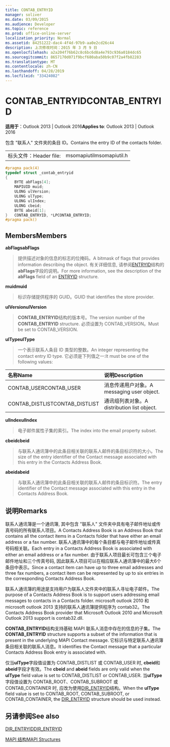 ```yaml
---
title: CONTAB_ENTRYID
manager: soliver
ms.date: 03/09/2015
ms.audience: Developer
ms.topic: reference
ms.prod: office-online-server
localization_priority: Normal
ms.assetid: 84251222-dac4-4f4d-97b9-aa0e2cd26c44
description: 上次修改时间：2015 年 3 月 9 日
ms.openlocfilehash: a2a204f76b62c8c6bc6d8a4e793c936a0184dc65
ms.sourcegitcommit: 8657170d071f9bcf680aba50b9c07f2a4fb82283
ms.translationtype: MT
ms.contentlocale: zh-CN
ms.lasthandoff: 04/28/2019
ms.locfileid: "33424082"
---
```

# <a name="contabentryid"></a><span data-ttu-id="4f387-103">CONTAB_ENTRYID</span><span class="sxs-lookup"><span data-stu-id="4f387-103">CONTAB_ENTRYID</span></span>

  
  
<span data-ttu-id="4f387-104">**适用于**：Outlook 2013 | Outlook 2016</span><span class="sxs-lookup"><span data-stu-id="4f387-104">**Applies to**: Outlook 2013 | Outlook 2016</span></span> 
  
<span data-ttu-id="4f387-105">包含 "联系人" 文件夹的条目 ID。</span><span class="sxs-lookup"><span data-stu-id="4f387-105">Contains the entry ID of the contacts folder.</span></span>
  
|||
|:-----|:-----|
|<span data-ttu-id="4f387-106">标头文件：</span><span class="sxs-lookup"><span data-stu-id="4f387-106">Header file:</span></span>  <br/> |<span data-ttu-id="4f387-107">msomapiutil</span><span class="sxs-lookup"><span data-stu-id="4f387-107">msomapiutil.h</span></span>  <br/> |
   
```cpp
#pragma pack(4) 
typedef struct _contab_entryid
{
    BYTE abFlags[4];
    MAPIUID muid;
    ULONG ulVersion;
    ULONG ulType;
    ULONG ulIndex;
    ULONG cbeid;
    BYTE abeid[1];
}   CONTAB_ENTRYID, *LPCONTAB_ENTRYID;
#pragma pack() 
```

## <a name="members"></a><span data-ttu-id="4f387-108">Members</span><span class="sxs-lookup"><span data-stu-id="4f387-108">Members</span></span>

 <span data-ttu-id="4f387-109">**abFlags**</span><span class="sxs-lookup"><span data-stu-id="4f387-109">**abFlags**</span></span>
  
> <span data-ttu-id="4f387-110">提供描述对象的信息的标志的位掩码。</span><span class="sxs-lookup"><span data-stu-id="4f387-110">A bitmask of flags that provides information describing the object.</span></span> <span data-ttu-id="4f387-111">有关详细信息, 请参阅[ENTRYID](entryid.md)结构的**abFlags**字段的说明。</span><span class="sxs-lookup"><span data-stu-id="4f387-111">For more information, see the description of the **abFlags** field of an [ENTRYID](entryid.md) structure.</span></span> 
    
 <span data-ttu-id="4f387-112">**muid**</span><span class="sxs-lookup"><span data-stu-id="4f387-112">**muid**</span></span>
  
> <span data-ttu-id="4f387-113">标识存储提供程序的 GUID。</span><span class="sxs-lookup"><span data-stu-id="4f387-113">GUID that identifies the store provider.</span></span>
    
 <span data-ttu-id="4f387-114">**ulVersion**</span><span class="sxs-lookup"><span data-stu-id="4f387-114">**ulVersion**</span></span>
  
> <span data-ttu-id="4f387-115">**CONTAB_ENTRYID**结构的版本号。</span><span class="sxs-lookup"><span data-stu-id="4f387-115">The version number of the **CONTAB_ENTRYID** structure.</span></span> <span data-ttu-id="4f387-116">必须设置为 CONTAB_VERSION。</span><span class="sxs-lookup"><span data-stu-id="4f387-116">Must be set to CONTAB_VERSION.</span></span> 
    
 <span data-ttu-id="4f387-117">**ulType**</span><span class="sxs-lookup"><span data-stu-id="4f387-117">**ulType**</span></span>
  
> <span data-ttu-id="4f387-118">一个表示联系人条目 ID 类型的整数。</span><span class="sxs-lookup"><span data-stu-id="4f387-118">An integer representing the contact entry ID type.</span></span> <span data-ttu-id="4f387-119">它必须是下列值之一:</span><span class="sxs-lookup"><span data-stu-id="4f387-119">It must be one of the following values:</span></span>
    
|<span data-ttu-id="4f387-120">**名称**</span><span class="sxs-lookup"><span data-stu-id="4f387-120">**Name**</span></span>|<span data-ttu-id="4f387-121">**说明**</span><span class="sxs-lookup"><span data-stu-id="4f387-121">**Description**</span></span>|
|:-----|:-----|
|<span data-ttu-id="4f387-122">CONTAB_USER</span><span class="sxs-lookup"><span data-stu-id="4f387-122">CONTAB_USER</span></span>  <br/> |<span data-ttu-id="4f387-123">消息传递用户对象。</span><span class="sxs-lookup"><span data-stu-id="4f387-123">A messaging user object.</span></span>  <br/> |
|<span data-ttu-id="4f387-124">CONTAB_DISTLIST</span><span class="sxs-lookup"><span data-stu-id="4f387-124">CONTAB_DISTLIST</span></span>  <br/> |<span data-ttu-id="4f387-125">通讯组列表对象。</span><span class="sxs-lookup"><span data-stu-id="4f387-125">A distribution list object.</span></span>  <br/> |
   
 <span data-ttu-id="4f387-126">**ulIndex**</span><span class="sxs-lookup"><span data-stu-id="4f387-126">**ulIndex**</span></span>
  
> <span data-ttu-id="4f387-127">电子邮件属性子集的索引。</span><span class="sxs-lookup"><span data-stu-id="4f387-127">The index into the email property subset.</span></span>
    
 <span data-ttu-id="4f387-128">**cbeid**</span><span class="sxs-lookup"><span data-stu-id="4f387-128">**cbeid**</span></span>
  
> <span data-ttu-id="4f387-129">与联系人通讯簿中的此条目相关联的联系人邮件的条目标识符的大小。</span><span class="sxs-lookup"><span data-stu-id="4f387-129">The size of the entry identifier of the Contact message associated with this entry in the Contacts Address Book.</span></span>
    
 <span data-ttu-id="4f387-130">**abeid**</span><span class="sxs-lookup"><span data-stu-id="4f387-130">**abeid**</span></span>
  
> <span data-ttu-id="4f387-131">与联系人通讯簿中的此条目相关联的联系人邮件的条目标识符。</span><span class="sxs-lookup"><span data-stu-id="4f387-131">The entry identifier of the Contact message associated with this entry in the Contacts Address Book.</span></span>
    
## <a name="remarks"></a><span data-ttu-id="4f387-132">说明</span><span class="sxs-lookup"><span data-stu-id="4f387-132">Remarks</span></span>

<span data-ttu-id="4f387-133">联系人通讯簿是一个通讯簿, 其中包含 "联系人" 文件夹中具有电子邮件地址或传真号码的所有联系人项目。</span><span class="sxs-lookup"><span data-stu-id="4f387-133">A Contacts Address Book is an Address Book that contains all the contact items in a Contacts folder that have either an email address or a fax number.</span></span> <span data-ttu-id="4f387-134">联系人通讯簿中的每个条目都与电子邮件地址或传真号码相关联。</span><span class="sxs-lookup"><span data-stu-id="4f387-134">Each entry in a Contacts Address Book is associated with either an email address or a fax number.</span></span> <span data-ttu-id="4f387-135">由于联系人项目最长可包含三个电子邮件地址和三个传真号码, 因此联系人项目可以在相应联系人通讯簿中的最大6个条目中表示。</span><span class="sxs-lookup"><span data-stu-id="4f387-135">Since a contact item can have up to three email addresses and three fax numbers, a contact item can be represented by up to six entries in the corresponding Contacts Address Book.</span></span>
  
<span data-ttu-id="4f387-136">联系人通讯簿的用途是支持用户为联系人文件夹中的联系人寻址电子邮件。</span><span class="sxs-lookup"><span data-stu-id="4f387-136">The purpose of a Contacts Address Book is to support users addressing email messages to contacts in a Contacts folder.</span></span> <span data-ttu-id="4f387-137">microsoft outlook 2010 和 microsoft outlook 2013 支持的联系人通讯簿提供程序为 contab32。</span><span class="sxs-lookup"><span data-stu-id="4f387-137">The Contacts Address Book provider that Microsoft Outlook 2010 and Microsoft Outlook 2013 support is contab32.dll.</span></span>
  
<span data-ttu-id="4f387-138">**CONTAB_ENTRYID**结构支持基础 MAPI 联系人消息中存在的信息的子集。</span><span class="sxs-lookup"><span data-stu-id="4f387-138">The **CONTAB_ENTRYID** structure supports a subset of the information that is present in the underlying MAPI Contact message.</span></span> <span data-ttu-id="4f387-139">它标识与特定联系人通讯簿条目相关联的联系人消息。</span><span class="sxs-lookup"><span data-stu-id="4f387-139">It identifies the Contact message that a particular Contacts Address Book entry is associated with.</span></span> 
  
<span data-ttu-id="4f387-140">仅当**ulType**字段值设置为 CONTAB_DISTLIST 或 CONTAB_USER 时, **cbeid**和**abeid**字段才有效。</span><span class="sxs-lookup"><span data-stu-id="4f387-140">The **cbeid** and **abeid** fields are only valid when the **ulType** field value is set to CONTAB_DISTLIST or CONTAB_USER.</span></span> <span data-ttu-id="4f387-141">当**ulType**字段值设置为 CONTAB_ROOT、CONTAB_SUBROOT 或 CONTAB_CONTAINER 时, 应改为使用[DIR_ENTRYID](dir_entryid.md)结构。</span><span class="sxs-lookup"><span data-stu-id="4f387-141">When the **ulType** field value is set to CONTAB_ROOT, CONTAB_SUBROOT, or CONTAB_CONTAINER, the [DIR_ENTRYID](dir_entryid.md) structure should be used instead.</span></span> 
  
## <a name="see-also"></a><span data-ttu-id="4f387-142">另请参阅</span><span class="sxs-lookup"><span data-stu-id="4f387-142">See also</span></span>



[<span data-ttu-id="4f387-143">DIR_ENTRYID</span><span class="sxs-lookup"><span data-stu-id="4f387-143">DIR_ENTRYID</span></span>](dir_entryid.md)


[<span data-ttu-id="4f387-144">MAPI 结构</span><span class="sxs-lookup"><span data-stu-id="4f387-144">MAPI Structures</span></span>](mapi-structures.md)


